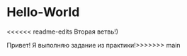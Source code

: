 # Hello-World
<<<<<< readme-edits
Вторая ветвь!)

Привет! Я выполняю задание из прaктики!>>>>>>> main
